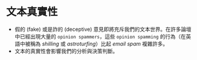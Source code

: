 # 文本真實性

- 假的 (fake) 或是詐的 (deceptive) 意見即將充斥我們的文本世界。在許多論壇中已經出現大量的 `opinion spammers`，這些 `opinion spamming` 的行為（在英語中被稱為 *shilling* 或 *astroturfing*）比起 *email spam* 複雜許多。 
- 文本的真實性會影響我們的分析與決策判斷。